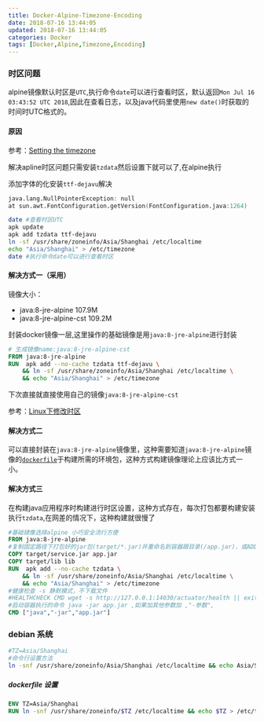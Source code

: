 ```yaml
---
title: Docker-Alpine-Timezone-Encoding
date: 2018-07-16 13:44:05
updated: 2018-07-16 13:44:05
categories: Docker
tags: [Docker,Alpine,Timezone,Encoding]
---
```


### 时区问题

alpine镜像默认时区是`UTC`,执行命令`date`可以进行查看时区，默认返回`Mon Jul 16 03:43:52 UTC 2018`,因此在查看日志，以及java代码里使用`new date()`时获取的时间时UTC格式的。

#### 原因

参考：[Setting the timezone](https://wiki.alpinelinux.org/wiki/Setting_the_timezone)

解决apline时区问题只需安装`tzdata`然后设置下就可以了,在alpine执行

添加字体的化安装`ttf-dejavu`解决


```verilog
java.lang.NullPointerException: null
at sun.awt.FontConfiguration.getVersion(FontConfiguration.java:1264)
```

```sh
date #查看时区UTC
apk update 
apk add tzdata ttf-dejavu
ln -sf /usr/share/zoneinfo/Asia/Shanghai /etc/localtime 
echo "Asia/Shanghai" > /etc/timezone
date #执行命令date可以进行查看时区
```

#### 解决方式一（采用）

镜像大小：

* java:8-jre-alpine 107.9M
* java:8-jre-alpine-cst  109.2M

封装docker镜像一层,这里操作的基础镜像是用`java:8-jre-alpine`进行封装

```dockerfile
# 生成镜像name:java:8-jre-alpine-cst
FROM java:8-jre-alpine
RUN  apk add --no-cache tzdata ttf-dejavu \
	&& ln -sf /usr/share/zoneinfo/Asia/Shanghai /etc/localtime \
    && echo "Asia/Shanghai" > /etc/timezone
```

下次直接就直接使用自己的镜像`java:8-jre-alpine-cst`

参考：[Linux下修改时区](http://www.itfanr.cc/2017/02/23/modify-timezone/)

#### 解决方式二

可以直接封装在`java:8-jre-alpine`镜像里，这种需要知道`java:8-jre-alpine`镜像的[`dockerfile`](https://github.com/docker-library/openjdk/blob/9a0822673dffd3e5ba66f18a8547aa60faed6d08/8-jre/alpine/Dockerfile)于构建所需的环境包，这种方式构建镜像理论上应该比方式一小。

#### 解决方式三

在构建java应用程序时构建进行时区设置，这种方式存在，每次打包都要构建安装执行`tzdata`,在网差的情况下，这种构建就很慢了

```dockerfile
#基础镜像选择alpine 小巧安全流行方便
FROM java:8-jre-alpine
#复制固定路径下打包好的jar包(target/*.jar)并重命名到容器跟目录(/app.jar)，或ADD
COPY target/service.jar app.jar
COPY target/lib lib
RUN  apk add --no-cache tzdata \
	&& ln -sf /usr/share/zoneinfo/Asia/Shanghai /etc/localtime \
    && echo "Asia/Shanghai" > /etc/timezone
#健康检查 -s 静默模式，不下载文件
#HEALTHCHECK CMD wget -s http://127.0.0.1:14030/actuator/health || exit 1
#启动容器执行的命令 java -jar app.jar ,如果加其他参数加 ,"-参数",
CMD ["java","-jar","app.jar"]
```

### debian 系统

```bash
#TZ=Asia/Shanghai
#命令行设置方法
ln -snf /usr/share/zoneinfo/Asia/Shanghai /etc/localtime && echo Asia/Shanghai > /etc/timezone
```

##### dockerfile 设置

```dockerfile
ENV TZ=Asia/Shanghai
RUN ln -snf /usr/share/zoneinfo/$TZ /etc/localtime && echo $TZ > /etc/timezone
```

